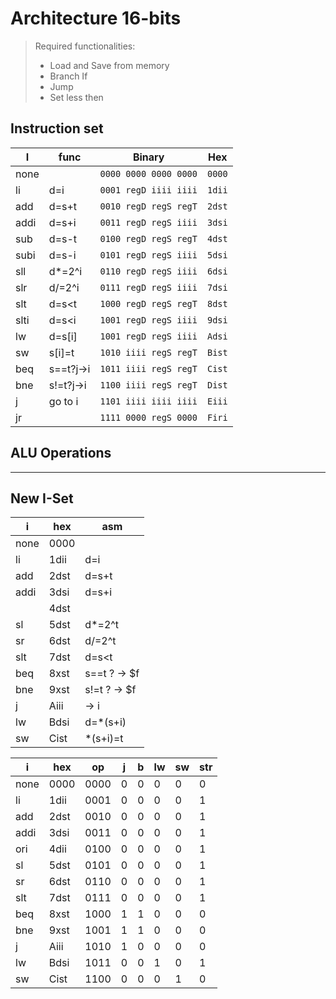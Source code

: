 # Architecture 16-bits

> Required functionalities:
>
> - Load and Save from memory
> - Branch If
> - Jump
> - Set less then

## Instruction set

| I    | func      | Binary                | Hex    |
| ---- | --------- | --------------------- | ------ |
| none |           | `0000 0000 0000 0000` | `0000` |
| li   | d=i       | `0001 regD iiii iiii` | `1dii` |
| add  | d=s+t     | `0010 regD regS regT` | `2dst` |
| addi | d=s+i     | `0011 regD regS iiii` | `3dsi` |
| sub  | d=s-t     | `0100 regD regS regT` | `4dst` |
| subi | d=s-i     | `0101 regD regS iiii` | `5dsi` |
| sll  | d\*=2^i   | `0110 regD regS iiii` | `6dsi` |
| slr  | d/=2^i    | `0111 regD regS iiii` | `7dsi` |
| slt  | d=s<t     | `1000 regD regS regT` | `8dst` |
| slti | d=s<i     | `1001 regD regS iiii` | `9dsi` |
| lw   | d=s[i]    | `1001 regD regS iiii` | `Adsi` |
| sw   | s[i]=t    | `1010 iiii regS regT` | `Bist` |
| beq  | s==t?j->i | `1011 iiii regS regT` | `Cist` |
| bne  | s!=t?j->i | `1100 iiii regS regT` | `Dist` |
| j    | go to i   | `1101 iiii iiii iiii` | `Eiii` |
| jr   |           | `1111 0000 regS 0000` | `Firi` |

## ALU Operations

---

## New I-Set

| i    | hex  | asm          |
| ---- | ---- | ------------ |
| none | 0000 |              |
| li   | 1dii | d=i          |
| add  | 2dst | d=s+t        |
| addi | 3dsi | d=s+i        |
|      | 4dst |              |
| sl   | 5dst | d\*=2^t      |
| sr   | 6dst | d/=2^t       |
| slt  | 7dst | d=s<t        |
| beq  | 8xst | s==t ? -> $f |
| bne  | 9xst | s!=t ? -> $f |
| j    | Aiii | -> i         |
| lw   | Bdsi | d=\*(s+i)    |
| sw   | Cist | \*(s+i)=t    |

| i    | hex  | op   | j   | b   | lw  | sw  | str |
| ---- | ---- | ---- | --- | --- | --- | --- | --- |
| none | 0000 | 0000 | 0   | 0   | 0   | 0   | 0   |
| li   | 1dii | 0001 | 0   | 0   | 0   | 0   | 1   |
| add  | 2dst | 0010 | 0   | 0   | 0   | 0   | 1   |
| addi | 3dsi | 0011 | 0   | 0   | 0   | 0   | 1   |
| ori  | 4dii | 0100 | 0   | 0   | 0   | 0   | 1   |
| sl   | 5dst | 0101 | 0   | 0   | 0   | 0   | 1   |
| sr   | 6dst | 0110 | 0   | 0   | 0   | 0   | 1   |
| slt  | 7dst | 0111 | 0   | 0   | 0   | 0   | 1   |
| beq  | 8xst | 1000 | 1   | 1   | 0   | 0   | 0   |
| bne  | 9xst | 1001 | 1   | 1   | 0   | 0   | 0   |
| j    | Aiii | 1010 | 1   | 0   | 0   | 0   | 0   |
| lw   | Bdsi | 1011 | 0   | 0   | 1   | 0   | 1   |
| sw   | Cist | 1100 | 0   | 0   | 0   | 1   | 0   |

